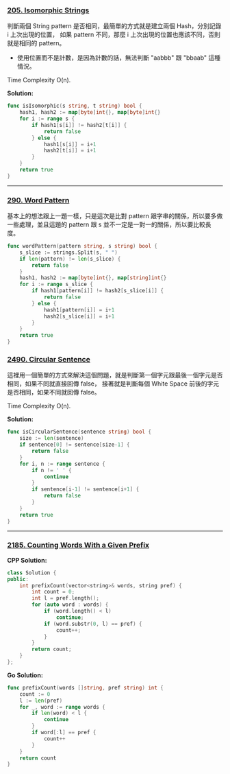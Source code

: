 ### [205. Isomorphic Strings]

判斷兩個 String pattern 是否相同，最簡單的方式就是建立兩個 Hash，分別記錄 i 上次出現的位置，
如果 pattern 不同，那麼 i 上次出現的位置也應該不同，否則就是相同的 pattern。
-   使用位置而不是計數，是因為計數的話，無法判斷 "aabbb" 跟 "bbaab" 這種情況。

Time Complexity O(n).

**Solution:**
```go
func isIsomorphic(s string, t string) bool {
    hash1, hash2 := map[byte]int{}, map[byte]int{}
    for i := range s {
        if hash1[s[i]] != hash2[t[i]] {
            return false
        } else {
            hash1[s[i]] = i+1
            hash2[t[i]] = i+1
        }
    }
    return true
}
```

[205. Isomorphic Strings]: https://leetcode.com/problems/isomorphic-strings

---

### [290. Word Pattern]

基本上的想法跟上一題一樣，只是這次是比對 pattern 跟字串的關係，所以要多做一些處理，並且這題的 pattern 跟 s 並不一定是一對一的關係，所以要比較長度。

```go
func wordPattern(pattern string, s string) bool {
    s_slice := strings.Split(s, " ")
    if len(pattern) != len(s_slice) {
        return false
    }
    hash1, hash2 := map[byte]int{}, map[string]int{}
    for i := range s_slice {
        if hash1[pattern[i]] != hash2[s_slice[i]] {
            return false
        } else {
            hash1[pattern[i]] = i+1
            hash2[s_slice[i]] = i+1
        }
    }
    return true
}
```

[290. Word Pattern]: https://leetcode.com/problems/word-pattern/description/

### [2490. Circular Sentence]

這裡用一個簡單的方式來解決這個問題，就是判斷第一個字元跟最後一個字元是否相同，如果不同就直接回傳 false，
接著就是判斷每個 White Space 前後的字元是否相同，如果不同就回傳 false。

Time Complexity O(n).

**Solution:**
```go
func isCircularSentence(sentence string) bool {
    size := len(sentence)
    if sentence[0] != sentence[size-1] {
        return false
    }
    for i, n := range sentence {
        if n != ' ' {
            continue
        }
        if sentence[i-1] != sentence[i+1] {
            return false
        }
    }
    return true
}
```

[2490. Circular Sentence]: https://leetcode.com/problems/circular-sentence/

---

### [2185. Counting Words With a Given Prefix]

**CPP Solution:**
```cpp
class Solution {
public:
    int prefixCount(vector<string>& words, string pref) {
        int count = 0;
        int l = pref.length();
        for (auto word : words) {
            if (word.length() < l)
                continue;
            if (word.substr(0, l) == pref) {
                count++;
            }
        }
        return count;
    }
};
```

**Go Solution:**
```go
func prefixCount(words []string, pref string) int {
    count := 0
    l := len(pref)
    for _, word := range words {
        if len(word) < l {
            continue
        }
        if word[:l] == pref {
            count++
        }
    } 
    return count
}
```

[2185. Counting Words With a Given Prefix]: https://leetcode.com/problems/counting-words-with-a-given-prefix/